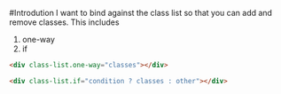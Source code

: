 #Introdution
I want to bind against the class list so that you can add and remove classes.
This includes

1. one-way
1. if

```html
<div class-list.one-way="classes"></div>
```

```html
<div class-list.if="condition ? classes : other"></div>
```
